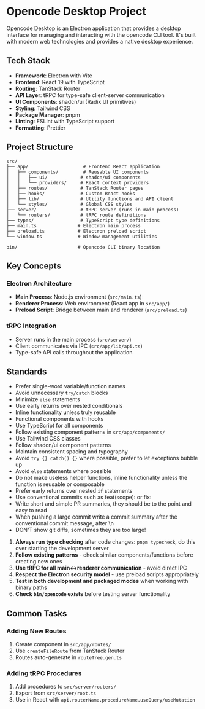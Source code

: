 # Opencode Desktop Project

Opencode Desktop is an Electron application that provides a desktop interface for managing and interacting with the opencode CLI tool.
It's built with modern web technologies and provides a native desktop experience.

## Tech Stack

- **Framework**: Electron with Vite
- **Frontend**: React 19 with TypeScript
- **Routing**: TanStack Router
- **API Layer**: tRPC for type-safe client-server communication
- **UI Components**: shadcn/ui (Radix UI primitives)
- **Styling**: Tailwind CSS
- **Package Manager**: pnpm
- **Linting**: ESLint with TypeScript support
- **Formatting**: Prettier

## Project Structure

```
src/
├── app/                    # Frontend React application
│   ├── components/         # Reusable UI components
│   │   ├── ui/            # shadcn/ui components
│   │   └── providers/     # React context providers
│   ├── routes/            # TanStack Router pages
│   ├── hooks/             # Custom React hooks
│   ├── lib/               # Utility functions and API client
│   └── styles/            # Global CSS styles
├── server/                # tRPC server (runs in main process)
│   └── routers/           # tRPC route definitions
├── types/                 # TypeScript type definitions
├── main.ts               # Electron main process
├── preload.ts            # Electron preload script
└── window.ts             # Window management utilities

bin/                      # Opencode CLI binary location
```

## Key Concepts

### Electron Architecture

- **Main Process**: Node.js environment (`src/main.ts`)
- **Renderer Process**: Web environment (React app in `src/app/`)
- **Preload Script**: Bridge between main and renderer (`src/preload.ts`)

### tRPC Integration

- Server runs in the main process (`src/server/`)
- Client communicates via IPC (`src/app/lib/api.ts`)
- Type-safe API calls throughout the application

## Standards

- Prefer single-word variable/function names
- Avoid unnecessary `try/catch` blocks
- Minimize `else` statements
- Use early returns over nested conditionals
- Inline functionality unless truly reusable
- Functional components with hooks
- Use TypeScript for all components
- Follow existing component patterns in `src/app/components/`
- Use Tailwind CSS classes
- Follow shadcn/ui component patterns
- Maintain consistent spacing and typography
- Avoid `try {} catch() {}` where possible, prefer to let exceptions bubble up
- Avoid `else` statements where possible
- Do not make useless helper functions, inline functionality unless the function is reusable or composable
- Prefer early returns over nested `if` statements
- Use conventional commits such as feat(scope): <desc> or fix: <desc>
- Write short and simple PR summaries, they should be to the point and easy to read
- When pushing a large commit write a commit summary after the conventional commit message, after \n
- DON'T show git diffs, sometimes they are too large!

1. **Always run type checking** after code changes: `pnpm typecheck`, do this over starting the development server
2. **Follow existing patterns** - check similar components/functions before creating new ones
3. **Use tRPC for all main↔renderer communication** - avoid direct IPC
4. **Respect the Electron security model** - use preload scripts appropriately
5. **Test in both development and packaged modes** when working with binary paths
6. **Check `bin/opencode` exists** before testing server functionality

## Common Tasks

### Adding New Routes

1. Create component in `src/app/routes/`
2. Use `createFileRoute` from TanStack Router
3. Routes auto-generate in `routeTree.gen.ts`

### Adding tRPC Procedures

1. Add procedures to `src/server/routers/`
2. Export from `src/server/root.ts`
3. Use in React with `api.routerName.procedureName.useQuery/useMutation`
